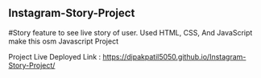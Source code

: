 ## Instagram-Story-Project

#Story feature to see live story of user.
Used HTML, CSS, And JavaScript make this osm Javascript Project

Project Live Deployed Link : https://dipakpatil5050.github.io/Instagram-Story-Project/

